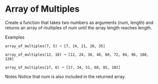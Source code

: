 # Array of Multiples

Create a function that takes two numbers as arguments (num, length) and returns an array of multiples of num until the array length reaches length.

Examples
```
array_of_multiples(7, 5) ➞ [7, 14, 21, 28, 35]

array_of_multiples(12, 10) ➞ [12, 24, 36, 48, 60, 72, 84, 96, 108, 120]

array_of_multiples(17, 6) ➞ [17, 34, 51, 68, 85, 102]
```

Notes
Notice that num is also included in the returned array.
